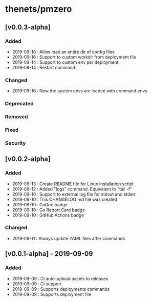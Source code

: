 # thenets/pmzero

## [v0.0.3-alpha]
### Added
- 2019-09-18 : Allow load an entire dir of config files
- 2019-09-16 : Support to custom workdir from deployment file
- 2019-09-14 : Support to custom env per deployment
- 2019-09-14 : Restart command
### Changed
- 2019-09-16 : Now the system envs are loaded with command envs
### Deprecated
### Removed
### Fixed
### Security

## [v0.0.2-alpha]
### Added
- 2019-09-13 : Create README file for Linux installation script
- 2019-09-12 : Added "logs" command. Equivalent to "tail -f"
- 2019-09-10 : Support to external log file for stdout and stderr
- 2019-09-10 : This CHANGELOG.md file was created
- 2019-09-10 : GoDoc badge
- 2019-09-10 : Go Report Card badge
- 2019-09-10 : GitHub Actions badge
### Changed
- 2019-09-11 : Always update YAML files after commands

## [v0.0.1-alpha] - 2019-09-09
### Added
- 2019-09-09 : CI auto-upload assets to releases
- 2019-09-09 : CI support
- 2019-09-09 : Supports deployments commands
- 2019-09-08 : Supports deployment file
